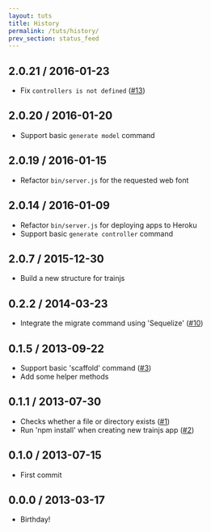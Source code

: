 ```yaml
---
layout: tuts
title: History
permalink: /tuts/history/
prev_section: status_feed
---
```



## 2.0.21 / 2016-01-23
- Fix `controllers is not defined` ([#13](https://github.com/nodeontrain/trainjs/issues/13))

## 2.0.20 / 2016-01-20
- Support basic `generate model` command

## 2.0.19 / 2016-01-15
- Refactor `bin/server.js` for the requested web font

## 2.0.14 / 2016-01-09
- Refactor `bin/server.js` for deploying apps to Heroku
- Support basic `generate controller` command

## 2.0.7 / 2015-12-30
- Build a new structure for trainjs

## 0.2.2 / 2014-03-23
- Integrate the migrate command using 'Sequelize' ([#10](https://github.com/nodeontrain/trainjs/issues/10))

## 0.1.5 / 2013-09-22
- Support basic 'scaffold' command ([#3](https://github.com/nodeontrain/trainjs/issues/3))
- Add some helper methods

## 0.1.1 / 2013-07-30
- Checks whether a file or directory exists ([#1](https://github.com/nodeontrain/trainjs/issues/1))
- Run 'npm install' when creating new trainjs app ([#2](https://github.com/nodeontrain/trainjs/issues/2))

## 0.1.0 / 2013-07-15
- First commit

## 0.0.0 / 2013-03-17
- Birthday!
